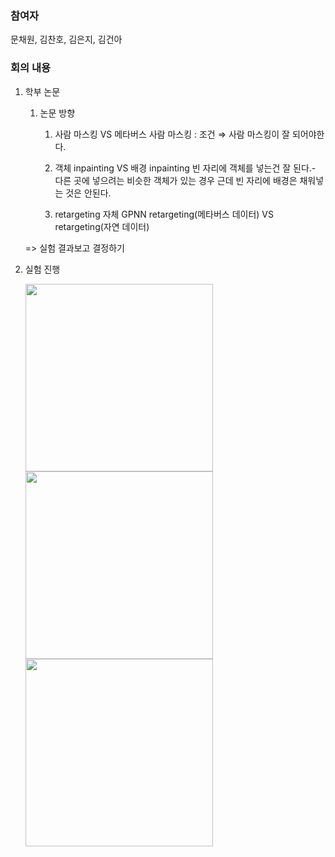 ### 참여자

문채원, 김찬호, 김은지, 김건아

### 회의 내용

1. 학부 논문 
    1. 논문 방향
        1. 사람 마스킹 VS 메타버스 사람 마스킹
            : 조건 ⇒ 사람 마스킹이 잘 되어야한다. 
            
        2. 객체 inpainting VS 배경 inpainting 
            빈 자리에 객체를 넣는건 잘 된다.- 다른 곳에 넣으려는 비슷한 객체가 있는 경우
            근데 빈 자리에 배경은 채워넣는 것은 안된다. 
            
        3. retargeting 자체
            GPNN retargeting(메타버스 데이터) VS retargeting(자연 데이터)
     
      => 실험 결과보고 결정하기
   
2. 실험 진행
   
   <img src="https://github.com/coolho1129/Metaverse-Background-Research/assets/111948424/a66bd443-b59d-4295-8a8e-0dbc7d3d1305" width="300" height="300">
   <img src="https://github.com/coolho1129/Metaverse-Background-Research/assets/111948424/35e36786-9ef1-4ec3-9876-f156b0412be0" width="300" height="300">
   <img src="https://github.com/coolho1129/Metaverse-Background-Research/assets/111948424/2223824e-0302-42b4-b5b5-66d34e0984f9" width="300" height="300">


